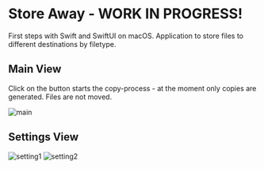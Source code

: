 # Store Away - WORK IN PROGRESS!
First steps with Swift and SwiftUI on macOS. Application to store files to different destinations by filetype.

## Main View
Click on the button starts the copy-process - at the moment only copies are generated. Files are not moved.

![main](https://user-images.githubusercontent.com/40243830/99905384-c4b5ca80-2cd0-11eb-82b3-cf7af85ac17c.png)

## Settings View
![setting1](https://user-images.githubusercontent.com/40243830/99905387-c5e6f780-2cd0-11eb-8229-d7be671189aa.png)
![setting2](https://user-images.githubusercontent.com/40243830/99905388-c7182480-2cd0-11eb-8ee3-86499f07328a.png)
